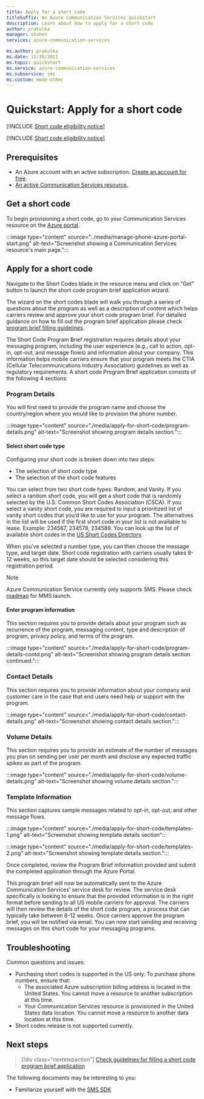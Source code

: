 ```yaml
---
title: Apply for a short code
titleSuffix: An Azure Communication Services quickstart 
description: Learn about how to apply for a short code
author: prakulka
manager: shahen
services: azure-communication-services

ms.author: prakulka
ms.date: 11/30/2021
ms.topic: quickstart
ms.service: azure-communication-services
ms.subservice: sms
ms.custom: mode-other
---
```

# Quickstart: Apply for a short code

[!INCLUDE [Short code eligibility notice](../../includes/public-preview-include.md)]

[!INCLUDE [Short code eligibility notice](../../includes/public-preview-include-short-code-eligibility.md)]

## Prerequisites

- An Azure account with an active subscription. [Create an account for free](https://azure.microsoft.com/free/?WT.mc_id=A261C142F).
- [An active Communication Services resource.](../create-communication-resource.md)

## Get a short code
To begin provisioning a short code, go to your Communication Services resource on the [Azure portal](https://portal.azure.com).

:::image type="content" source="../media/manage-phone-azure-portal-start.png" alt-text="Screenshot showing a Communication Services resource's main page.":::

## Apply for a short code
Navigate to the Short Codes blade in the resource menu and click on "Get" button to launch the short code program brief application wizard. 

The wizard on the short codes blade will walk you through a series of questions about the program as well as a description of content which helps carriers review and approve your short code program brief. For detailed guidance on how to fill out the program brief application please check [program brief filling guidelines](../../concepts/sms/program-brief-guidelines.md).

The Short Code Program Brief registration requires details about your messaging program, including the user experience (e.g., call to action, opt-in, opt-out, and message flows) and information about your company. This information helps mobile carriers ensure that your program meets the CTIA (Cellular Telecommunications Industry Association) guidelines as well as regulatory requirements. A short code Program Brief application consists of the following 4 sections:
 
### Program Details 
You will first need to provide the program name and choose the country/region where you would like to provision the phone number. 

:::image type="content" source="./media/apply-for-short-code/program-details.png" alt-text="Screenshot showing program details section.":::

#### Select short code type
Configuring your short code is broken down into two steps:
- The selection of short code type
- The selection of the short code features

You can select from two short code types: Random, and Vanity. If you select a random short code, you will get a short code that is randomly selected by the U.S. Common Short Codes Association (CSCA). If you select a vanity short code, you are required to input a prioritized list of vanity short codes that you’d like to use for your program. The alternatives in the list will be used if the first short code in your list is not available to lease. Example: 234567, 234578, 234589. You can look up the list of available short codes in the [US Short Codes Directory](https://usshortcodedirectory.com/).

When you’ve selected a number type, you can then choose the message type, and target date.  Short code registration with carriers usually takes 8-12 weeks, so this target date should be selected considering this registration period.

> [!Note]
> Azure Communication Service currently only supports SMS. Please check [roadmap](https://github.com/Azure/Communication/blob/master/roadmap.md) for MMS launch.

#### Enter program information
This section requires you to provide details about your program such as recurrence of the program, messaging content, type and description of program, privacy policy, and terms of the program.

:::image type="content" source="./media/apply-for-short-code/program-details-contd.png" alt-text="Screenshot showing program details section continued.":::

### Contact Details
This section requires you to provide information about your company and customer care in the case that end users need help or support with the program. 

:::image type="content" source="./media/apply-for-short-code/contact-details.png" alt-text="Screenshot showing contact details section.":::

### Volume Details
This section requires you to provide an estimate of the number of messages you plan on sending per user per month and disclose any expected traffic spikes as part of the program.

:::image type="content" source="./media/apply-for-short-code/volume-details.png" alt-text="Screenshot showing volume details section.":::

### Template Information
This section captures sample messages related to opt-in, opt-out, and other message flows.

:::image type="content" source="./media/apply-for-short-code/templates-1.png" alt-text="Screenshot showing template details section":::

:::image type="content" source="./media/apply-for-short-code/templates-2.png" alt-text="Screenshot showing template details section.":::

Once completed, review the Program Brief information provided and submit the completed application through the Azure Portal. 
 
This program brief will now be automatically sent to the Azure Communication Services’ service desk for review. The service desk specifically is looking to ensure that the provided information is in the right format before sending to all US mobile carriers for approval. The carriers will then review the details of the short code program, a process that can typically take between 8-12 weeks. Once carriers approve the program brief, you will be notified via email. You can now start sending and receiving messages on this short code for your messaging programs.

## Troubleshooting
Common questions and issues:
- Purchasing short codes is supported in the US only. To purchase phone numbers, ensure that:
  - The associated Azure subscription billing address is located in the United States. You cannot move a resource to another subscription at this time.
  - Your Communication Services resource is provisioned in the United States data location. You cannot move a resource to another data location at this time.
- Short codes release is not supported currently.

## Next steps

> [!div class="nextstepaction"]
> [Check guidelines for filling a short code program brief application](../../concepts/sms/program-brief-guidelines.md)

The following documents may be interesting to you:

- Familiarize yourself with the [SMS SDK](../../concepts/sms/sdk-features.md)
